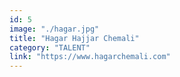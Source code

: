 ```yaml
---
id: 5
image: "./hagar.jpg"
title: "Hagar Hajjar Chemali"
category: "TALENT"
link: "https://www.hagarchemali.com"
---
```


